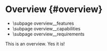 Overview {#overview}
========

- \subpage overview__features 
- \subpage overview__capabilities 
- \subpage overview__requirements 

This is an overview. Yes it is!
